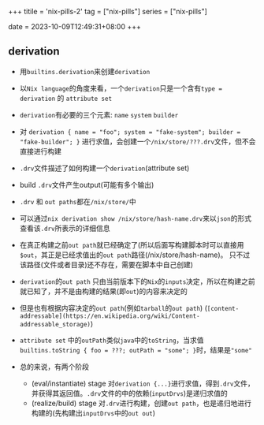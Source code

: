 +++
titile = 'nix-pills-2'
tag = ["nix-pills"]
series = ["nix-pills"]

date = 2023-10-09T12:49:31+08:00
+++



## derivation
- 用`builtins.derivation`来创建`derivation`
- 以`Nix language`的角度来看，一个`derivation`只是一个含有`type = derivation` 的 `attribute set`
- `derivation`有必要的三个元素: `name` `system` `builder` 
- 对 `derivation { name = "foo"; system = "fake-system"; builder = "fake-builder"; }` 进行求值，会创建一个`/nix/store/???.drv`文件，但不会直接进行构建
- `.drv`文件描述了如何构建一个`derivation`(attribute set) 
- build `.drv`文件产生output(可能有多个输出)
- `.drv` 和 `out paths`都在`/nix/store/`中

- 可以通过`nix derivation show /nix/store/hash-name.drv`来以`json`的形式查看该`.drv`所表示的详细信息
- 在真正构建之前`out path`就已经确定了(所以后面写构建脚本时可以直接用`$out`，其正是已经求值出的`out path`路径(/nix/store/hash-name)。
  只不过该路径(文件或者目录)还不存在，需要在脚本中自己创建)
- `derivation`的`out path` 只由当前版本下的`Nix`的`inputs`决定，所以在构建之前就已知了，并不是由构建的结果(即`out`)的内容来决定的
- 但是也有根据内容决定的`out path`(例如`tarball`的`out path`) (`[content-addressable](https://en.wikipedia.org/wiki/Content-addressable_storage)`)

- `attribute set` 中的`outPath`类似`java`中的`toString`，当求值`builtins.toString { foo = ???; outPath = "some"; }`时，结果是`"some"`

- 总的来说，有两个阶段
  - (eval/instantiate) stage 对`derivation {...}`进行求值，得到`.drv`文件，并获得其返回值。`.drv`文件的中的依赖(`inputDrvs`)是递归求值的
  - (realize/build) stage 对`.drv`进行构建，创建`out path`，也是递归地进行构建的(先构建出`inputDrvs`中的`out out`)
